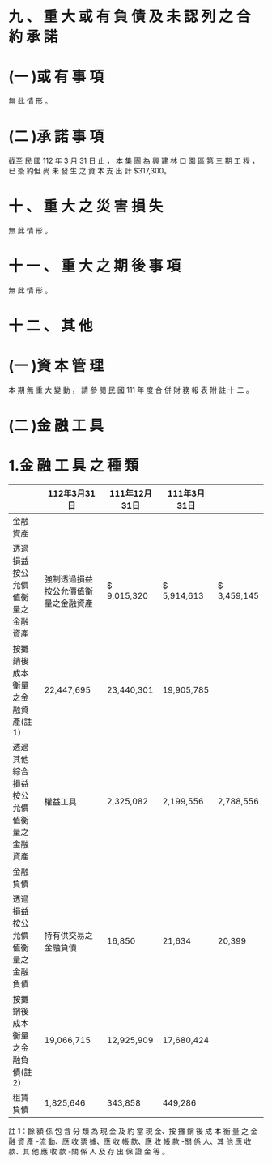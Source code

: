 # 九 、 重 大 或 有 負 債 及 未 認 列 之 合 約 承 諾

# (一 )或 有 事 項

無 此 情 形 。

# (二 )承 諾 事 項

截至 民 國 112 年 3 月 31 日 止 ， 本 集 團 為 興 建 林 口 園 區 第 三 期 工 程 ， 已 簽 約但 尚 未 發 生 之 資 本 支 出 計 $317,300。

# 十 、 重 大 之 災 害 損 失

無 此 情 形 。

# 十 一 、 重 大 之 期 後 事 項

無 此 情 形 。

# 十 二 、 其 他

# (一 )資 本 管 理

本 期 無 重 大 變 動 ， 請 參 閱 民 國 111 年 度 合 併 財 務 報 表 附 註 十 二 。

# (二 )金 融 工 具

# 1.金 融 工 具 之 種 類

| |112年3月31日|111年12月31日|111年3月31日| |
|---|---|---|---|---|
|金融資產| | | | |
|透過損益按公允價值衡量之金融資產|強制透過損益按公允價值衡量之金融資產|$ 9,015,320|$ 5,914,613|$ 3,459,145|
|按攤銷後成本衡量之金融資產(註1)|22,447,695|23,440,301|19,905,785| |
|透過其他綜合損益按公允價值衡量之金融資產|權益工具|2,325,082|2,199,556|2,788,556|
|金融負債| | | | |
|透過損益按公允價值衡量之金融負債|持有供交易之金融負債|16,850|21,634|20,399|
|按攤銷後成本衡量之金融負債(註2)|19,066,715|12,925,909|17,680,424| |
|租賃負債|1,825,646|343,858|449,286| |

註 1：餘 額 係 包 含 分 類 為 現 金 及 約 當 現 金、按 攤 銷 後 成 本 衡 量 之 金 融 資 產 -流 動、應 收 票 據、應 收 帳 款、應 收 帳 款 -關 係 人、其 他 應 收 款、其 他 應 收 款 -關 係 人 及 存 出 保 證 金 等 。